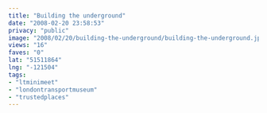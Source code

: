 ```yaml
---
title: "Building the underground"
date: "2008-02-20 23:58:53"
privacy: "public"
image: "2008/02/20/building-the-underground/building-the-underground.jpg"
views: "16"
faves: "0"
lat: "51511864"
lng: "-121504"
tags:
- "ltminimeet"
- "londontransportmuseum"
- "trustedplaces"
---
```


